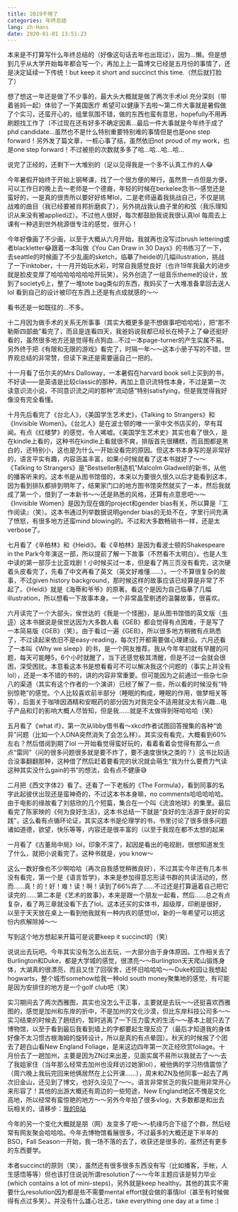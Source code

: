 ```yaml
---
title: 2019干啥了
categories: 年终总结
lang: zh-Hans
date: 2020-01-01 13:51:23
---
```


本来是不打算写什么年终总结的（好像这句话去年也出现过），因为…懒。但是想到几乎从大学开始每年都会写一个，再加上上一篇博文已经是五月份的事情了，还是决定延续一下传统！but keep it short and succinct this time.（然后就打脸了）

想了想这一年还是做了不少事的，最大头大概就是做了两次手术lol 充分深刻（带着爸妈一起）体验了一下美国医疗 希望可以健康下去啦～第二件大事就是暑假做了个实习，还蛮开心的，组里氛围不错，做的东西也蛮有意思，hopefully不用再刷题找工作了（不过现在还有好多不确定因素…最后一件大事就是今年终于成了phd candidate…虽然也不是什么特别重要特别难的事情但是也是one step forward！另外发了篇文章，一桩心事了结，虽然依旧not proud of my work，也是one step forward！不过被拒的次数就多多了哈…哈…哈…哈…

说完了正经的，还剩下一大堆别的（足以见得我是一个多不认真工作的人😂

今年暑假开始终于开始上钢琴课，找了一个很方便的琴行，虽然贵一点但是方便，可以工作日的晚上去～老师是一个德裔，年轻的时候在berkelee念书～感觉还是蛮好的，一是真的很贵所以要好好练琴lol，二是老师逼着我挑战自己，不仅是挑战难的曲目（我已经要被肖邦折磨疯了），另外挑战我认曲子里的和弦（我乐理知识从来没有被applied过）。不过他人很好，每次都鼓励我说我很认真lol 每周去上课有一种逃到世外桃源很专注的感觉，很开心！

今年好像画了不少画，以至于大概从六月开始，我就再也没写过brush lettering或者blackletter😂跟着一本叫做《You Can Draw in 30 Days》的书练习了一下，去seattle的时候画了不少乱画的sketch，临摹了heidei的几幅illustration，挑战了一下inktober，十一月开始玩水彩，时常自我感觉良好（也许19年我最大的进步就是脸皮变厚了哈哈哈哈哈哈哈开玩笑）。另外创造了一组音乐theme的设计，放到了society6上，整了一堆tote bag类似的东西，我妈买了一大堆准备拿回去送人lol 看到自己的设计被印在东西上还是有点成就感的～～

看书还是一如既往的…不多。

十二月因为做手术的关系无所事事（其实大概更多是不想做事吧哈哈哈），把“那不勒斯四部曲”看完了，而且是连看四天，我爸妈说我都已经长在椅子上了😂还挺好看的，虽然很多地方还是觉得有点狗血…不过一本page-turner的产生实属不易。另外终于把《有限和无限的游戏》看完了，时隔一年～～这本小册子写的不错，世界观总结的非常赞，但读下来还是需要逼自己一把的。

十一月看了伍尔夫的Mrs Dalloway，一本暑假在harvard book sell上买到的书，不好读——是英语是比较classic的那种，再加上意识流特性本身，不过是第一次读意识流小说，不同意识流之间的那种“流动感”特别satisfying，但是我觉得我好像没有完全看懂。

十月先后看完了《台北人》，《美国学生艺术史》，《Talking to Strangers》和《Invisible Women》。《台北人》是在波士顿的唯一一家中文书店买的，早有耳闻。有点《红楼梦》的感觉，令人唏嘘。《美国学生艺术史》其实也看了很久，是在kindle上看的，这种书在kindle上看就很不爽，排版首先很糟糕，而且图都是黑白的，还特别小，这也是为什么一开始没看完的原因。但这本书本身写的是非常好的，语言平实有趣，内容涵盖丰富，如果小时候就看了这本书就好了～～《Talking to Strangers》是”Bestseller制造机”Malcolm Gladwell的新书，从他的播客听来的。这本书是从图书馆借的，本来以为要很久很久以后才能看到这本，因为看到排队都排到明年了，结果家门口的地方图书馆突然就买了一本，然后我就成了第一个，借到了一本新书～～还是熟悉的风格，还算有点意思吧～～《Invisible Women》是因为现在做的project和gender bias有关，所以算是『工作阅读』（笑）。这本书通过列举数据说明gender bias的无处不在，字里行间充满了愤怒，有很多地方还蛮mind blowing的。不过和大多数畅销书一样，还是太verbose了。

七月看了《辛柏林》和《Heidi》。看《辛柏林》是因为看波士顿的Shakespeare in the Park今年演这一部，所以提前了解一下故事（不然看不太明白）。也是人生中读的第一部莎士比亚戏剧！小时候买过一本，但是看了两三页没有看完，这次硬着头皮看完了，先看了中文再看了英文（英文好难懂……）。一个不算很复杂的故事，不过given history background，那时候这样的故事应该已经算是非常了不起了。《Heidi》就是《海蒂和爷爷》的原著。看这个是因为自己临摹了几幅illustration，所以想看一下故事本身。一个非常晶莹剔透的温馨故事，很喜欢。

六月读完了一个大部头，侯世达的《我是一个怪圈》，是从图书馆借的英文版（[书评](https://www.douban.com/doubanapp/dispatch/review/10264487?dt_dapp=1)）这本书据说是侯世达因为大多数人看《GEB》都会觉得有点困难，于是写了一本简易版《GEB》（笑）。由于看过一遍《GEB》，所以很多地方稍微有点熟悉了，不过读起来依旧不是easy-reading，每次打开都需要做心理建设。六月还看了一本叫《Why we sleep》的书，是一个网友推荐。我从今年年初就有早醒的问题，每天可能睡5，6个小时就醒了，当下还感觉极其清醒，但是不过一会就会很困，深受困扰。本意看这本书是想看看可不可以解决我这个问题的（事实上并没有lol），还是一本不错的书的，讲的内容非常重要。但可能因为之前通过一些杂七杂八的渠道（其实有这个作者的一个演讲）已经了解了一些，所以看的时候没有“特别惊艳”的感觉。个人比较喜欢前半部分（睡眠的构成，睡眠的作用，做梦相关等等），后面关于咖啡因酒精和安眠药的部分因为对我完全不适用就没太有兴趣…电子产品和灯的影响大概人尽皆知，但是我……就是不太做得到呀哈哈哈（笑）

五月看了《what if》，第一次从libby借书看～xkcd作者试图回答搜集的各种“诡异”问题（比如一个人DNA突然消失了会怎么样）。其实没有看完，大概看到60%左右？然后借阅到期了lol 一开始看觉得蛮好玩的，看着看着会觉得有那么一点点“雷同”（问的很多问题很多就是要不炸了，要不速度很快之类的？）这书比较适合没事翻翻那种，这种借了然后赶着要看完的状况就会萌生“我为什么要费力气读这种其实没什么gain的书“的想法，会有点不健康😅

二月把《西文字体2》看了。还看了一下老板的《The Formula》，看到同事的名字此起彼伏出现还是蛮神奇的，不过这本书本身嘛，no comments哈哈哈哈哈。由于电影的缘故看了刘慈欣的几个短篇，集合在一个叫《流浪地球》的集里。最后看完了陈家映的《何为良好生活》，这本书总结一下就是“良好的生活源于良好的实践”，这么看有点循环论证，其实这本书是伦理学的书，书里讨论了很多很多问题诸如道德，欲望，快乐等等，内容还是很丰富的（以至于我现在都不太想的起来

一月看了《古董局中局》lol，印象不深了，起因是看出的电视剧，很想知道发生了什么，就把小说看完了。这种书就是，you know～ 

这么一数好像也不少啊哈哈（再次自我感觉稍微良好），不过其实今年还有几本书没有看完，第一个是《语言哲学》，本来是参加得意忘形读书群的共读活动的，然而……真！的！好！难！读！啊！读到了66%弃了……不过还是打算逼着自己把它读完的……第二本是《艺术的故事》，本来是跟一个朋友一起看，然后……总之有点复杂，看了两三章就没看下去了lol。这本还买的实体书，超级厚，印刷是很好，以至于天天放在桌上一看到他我就有一种内疚的感觉lol，新的一年希望可以把这份内疚解除掉～～

写到这个地方想起来开篇可是说要keep it succinct的（笑）

说说出去玩吧。今年其实没有怎么出去玩，一大部分由于身体原因。工作相关去了Burlington和Duke，都是大学城的感觉，很漂亮～～Burlington天天爬山锻炼身体，大湖真的很漂亮，而且又住了回宿舍，还怀旧哈哈哈～～Duke校园让我想起hogwarts，整个城市somehow给我一种old south money聚集地的感觉，有可能是因为安排住的地方是一个golf club吧（笑）

实习期间去了两次西雅图，其实也没怎么干正事，主要就是去玩～～还挺喜欢西雅图的，感觉是加州和东岸的折中，不是加州的文化沙漠，但比东岸科技公司多～～实习结束的时候去了趟纽约，暂时逃离了一下压力蛮大的生活～～基本上就只去了博物馆，以至于看到最后我看到墙上的字都要起生理反应了（最后才知道我的身体好像不太习惯古根海姆的旋转设计，所以是真的有点晕囧）。秋天的时候报了个团去了趟白山看New England Foliage，是来这边四年第一次正经欣赏foliage。十月份去了一趟加州，主要是因为ZN过来出差，见面实属不易所以我就去了～～去了我姐家住（当年那么经常去加州也没拜访过她家lol），被他俩的学习热情震惊了（周六晚上我玩完回来他俩居然在上公开课……），周末和ZN及他同事一起去了两次旧金山，还见到了博文，也好久没见了～～。语言非常贫乏的我只能用非常开心来形容了！其他的出游大概还有周边的一些短途，New England地区不愧是文化高地，所以经常有蛮惊艳的地方～～另外今年拍了很多vlog，大多数都是和出去玩相关的，请移步：[我的B站](https://space.bilibili.com/221488100)

今年的另一个变化大概就是朋（网）友变多了吧～～机缘巧合下组了个群，然后经常有网友聚会哈哈哈。今年去博物馆看展很多，不过最多的大概还是下半年的BSO，Fall Season一开始，我一场不落的去了，收获还是很多的，虽然还有更多的东西要学。

本者succinct的原则（笑），虽然还有很多很多东西没有写（比如播客，手帐，人生感悟等等）但也该打住说说所谓resolution了～～今年主题应该是努力毕业(which contains a lot of mini-steps)，另外就是keep healthy。其他的其实不需要什么resolution因为都是些不需要mental effort就会做的事情lol（甚至有时候做得有点过多笑）。并没有什么雄心壮志，take everything one day at a time :)
